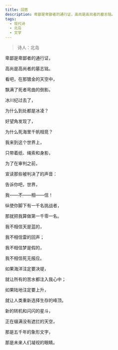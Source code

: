 ```yaml
---
title: 回答
description: 卑鄙是卑鄙者的通行证，高尚是高尚者的墓志铭。
tags:
  - 现代诗
  - 北岛
  - 文学
---
```


> 诗人：北岛

卑鄙是卑鄙者的通行证，

高尚是高尚者的墓志铭。

看吧，在那镀金的天空中，

飘满了死者弯曲的倒影。

冰川纪过去了，

为什么到处都是冰凌？

好望角发现了，

为什么死海里千帆相竞？

我来到这个世界上，

只带着纸、绳索和身影，

为了在审判之前，

宣读那些被判决了的声音：

告诉你吧，世界，

我——不——相——信！

纵使你脚下有一千名挑战者，

那就把我算做第一千零一名。

我不相信天是蓝的，

我不相信雷的回声；

我不相信梦是假的，

我不相信死无报应。

如果海洋注定要决堤，

就让所有的苦水都注入我心中；

如果陆地注定要上升，

就让人类重新选择生存的峰顶。

新的转机和闪闪的星斗，

正在缀满没有遮拦的天空，

那是五千年的象形文字，

那是未来人们凝视的眼睛。
